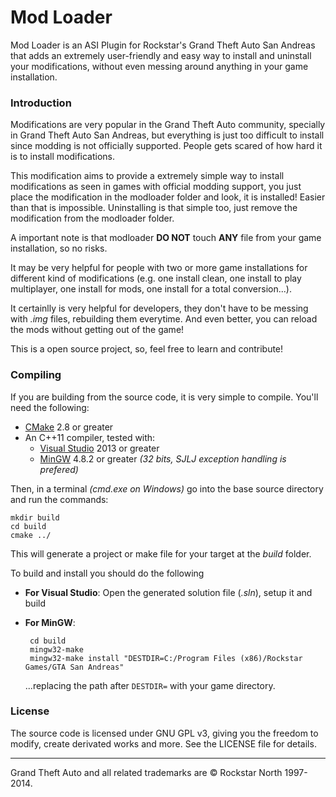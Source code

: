 Mod Loader
=============================

Mod Loader is an ASI Plugin for Rockstar's Grand Theft Auto San Andreas that adds an extremely user-friendly and easy way to install and uninstall your modifications, without even messing around anything in your game installation.

### Introduction

Modifications are very popular in the Grand Theft Auto community, specially in Grand Theft Auto San Andreas, but everything is just too difficult to install since modding is not officially supported. People gets scared of how hard it is to install modifications.

This modification aims to provide a extremely simple way to install modifications as seen in games with official modding support, you just place the modification in the modloader folder and look, it is installed! Easier than that is impossible. Uninstalling is that simple too, just remove the modification from the modloader folder.

A important note is that modloader **DO NOT** touch **ANY** file from your game installation, so no risks.

It may be very helpful for people with two or more game installations for different kind of modifications (e.g. one install clean, one install to play multiplayer, one install for mods, one install for a total conversion...).

It certainlly is very helpful for developers, they don't have to be messing with *.img* files, rebuilding them everytime. And even better, you can reload the mods without getting out of the game!

This is a open source project, so, feel free to learn and contribute!


### Compiling

If you are building from the source code, it is very simple to compile. You'll need the following:

+ [CMake](http://www.cmake.org/) 2.8 or greater
+ An C++11 compiler, tested with:
    - [Visual Studio](http://www.visualstudio.com/downloads) 2013 or greater
    - [MinGW](http://mingw-w64.sourceforge.net/download.php) 4.8.2 or greater *(32 bits, SJLJ exception handling is prefered)*


Then, in a terminal _(cmd.exe on Windows)_ go into the base source directory and run the commands:

    mkdir build
    cd build
    cmake ../
    
This will generate a project or make file for your target at the *build* folder.
    
To build and install you should do the following

 + __For Visual Studio__: Open the generated solution file (*.sln*), setup it and build
 + __For MinGW__:
 
        cd build
        mingw32-make
        mingw32-make install "DESTDIR=C:/Program Files (x86)/Rockstar Games/GTA San Andreas"

    ...replacing the path after `DESTDIR=` with your game directory.


### License

The source code is licensed under GNU GPL v3, giving you the freedom to modify, create derivated works and more. See the LICENSE file for details.

- - - - - - - - - - - - - - - - - - - - - - - - - - - - - - - - - - - - - - - - - - - - - - - -
Grand Theft Auto and all related trademarks are © Rockstar North 1997-2014.